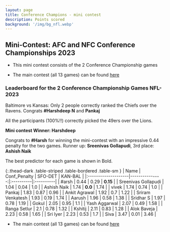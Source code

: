 ```yaml
---
layout: page
title: Conference Champions - mini contest
description: Points scored
background: '/img/bg_nfl.webp'
---
```



## Mini-Contest: AFC and NFC Conference Championships 2023

- This mini contest consists of the 2 Conference Championship games 

- The main contest (all 13 games) can be found [here](https://ram-n.github.io/prediction-contests/nfl2023/leaderboard)

### Leaderboard for the 2 Conference Championship Games NFL-2023 

Baltimore vs Kansas: Only 2 people correctly ranked the Chiefs over the Ravens. Congrats
**#Harshdeep N** and **Pankaj**

All the participants (100%!!) correctly picked the 49ers over the Lions.

**Mini contest Winner: Harshdeep**

Congrats to **#Harsh** for winning the mini-contest with an impressive 0.44 penalty for the two games. Runner up: **Sreenivas Gollapudi**, 3rd place: **Ashish Naik**

The best predictor for each game is shown in Bold.

{:.thead-dark .table-striped .table-bordered .table-sm }
| Name                |   Conf_Penalty | SFO-DET   | KAN-BAL   |
|:--------------------|---------------:|:----------|:----------|
| #arsh               |           0.44 | 0.29      | **0.15**  |
| Sreenivas Gollapudi |           1.04 | 0.04      | 1.0       |
| Ashish Naik         |           1.74 | **0.0**   | 1.74      |
| vivek               |           1.74 | 0.74      | 1.0       |
| Pankaj              |           1.83 | 0.87      | 0.96      |
| Ankit Agrawal       |           1.92 | 0.7       | 1.22      |
| Sriram Venkatesh    |           1.93 | 0.19      | 1.74      |
| Aarush              |           1.96 | 0.58      | 1.38      |
| Sridhar S           |           1.97 | 0.78      | 1.19      |
| Gokul               |           2.05 | 0.95      | 1.1       |
| Yash Aggarwal       |           2.07 | 0.49      | 1.58      |
| Ranga Setlur        |           2.1  | 0.78      | 1.32      |
| Kshitij             |           2.11 | 0.83      | 1.28      |
| Alok Baveja         |           2.23 | 0.58      | 1.65      |
| Sri Iyer            |           2.23 | 0.53      | 1.7       |
| Siva                |           3.47 | 0.01      | 3.46      |


- The main contest (all 13 games) can be found [here](https://ram-n.github.io/prediction-contests/nfl2023/leaderboard)

